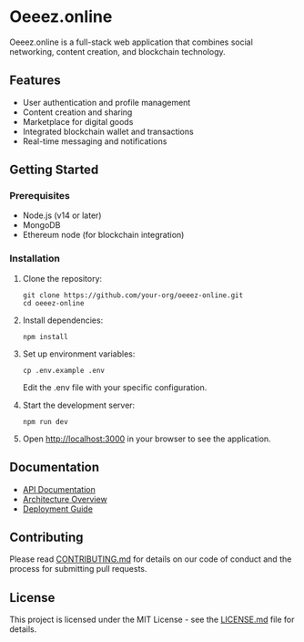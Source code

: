 # Oeeez.online

Oeeez.online is a full-stack web application that combines social networking, content creation, and blockchain technology.

## Features

- User authentication and profile management
- Content creation and sharing
- Marketplace for digital goods
- Integrated blockchain wallet and transactions
- Real-time messaging and notifications

## Getting Started

### Prerequisites

- Node.js (v14 or later)
- MongoDB
- Ethereum node (for blockchain integration)

### Installation

1. Clone the repository:
   ```
   git clone https://github.com/your-org/oeeez-online.git
   cd oeeez-online
   ```

2. Install dependencies:
   ```
   npm install
   ```

3. Set up environment variables:
   ```
   cp .env.example .env
   ```
   Edit the .env file with your specific configuration.

4. Start the development server:
   ```
   npm run dev
   ```

5. Open [http://localhost:3000](http://localhost:3000) in your browser to see the application.

## Documentation

- [API Documentation](docs/API.md)
- [Architecture Overview](docs/ARCHITECTURE.md)
- [Deployment Guide](docs/DEPLOYMENT.md)

## Contributing

Please read [CONTRIBUTING.md](CONTRIBUTING.md) for details on our code of conduct and the process for submitting pull requests.

## License

This project is licensed under the MIT License - see the [LICENSE.md](LICENSE.md) file for details.
